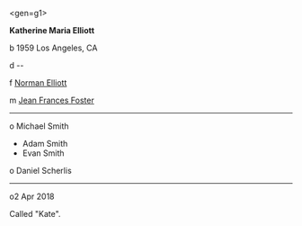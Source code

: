 <gen=g1>

<b>Katherine Maria Elliott</b>

b 1959 Los Angeles, CA

d --

f [Norman Elliott](../g2/norman_elliott.md)

m [Jean Frances Foster](../g2/jean_frances_foster.md)

<hr>

o Michael Smith

- Adam Smith
- Evan Smith
 
o Daniel Scherlis

<hr>

o2 Apr 2018

Called "Kate".